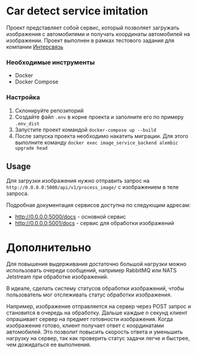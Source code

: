 # Car detect service imitation

Проект представляет собой сервис, который позволяет загружать изображения с автомобилями и получать координаты
автомобилей на изображении.
Проект выполнен в рамках тестового задания для компании [Интерсвязь](https://www.is74.ru/)

### Необходимые инструменты

- Docker
- Docker Compose

### Настройка

1. Склонируйте репозиторий
2. Создайте файл `.env` в корне проекта и заполните его по примеру `.env_dist`
3. Запустите проект командой `docker-compose up --build`
4. После запуска проекта необходимо накатить миграции. Для этого выполните
   команду `docker exec image_service_backend alembic upgrade head`

## Usage

Для загрузки изображения нужно отправить запрос на `http://0.0.0.0:5000/api/v1/process_image/` с изображением в теле
запроса.

Подробная документация сервисов доступна по следующим адресам:

- http://0.0.0.0:5000/docs - основной сервис
- http://0.0.0.0:5001/docs - сервис для обработки изображений

# Дополнительно

Для повышения выдерживания достаточно большой нагрузки можно использовать очереди сообщений, например RabbitMQ или NATS
Jetstream при обработке изображений.

В идеале, сделать систему статусов обработки изображений, чтобы пользователь мог отслеживать статус обработки
изображения.

Например, изображение отправляется на сервер через POST запрос и становится в очередь на обработку.
Дальше каждые n секунд клиент опрашивает сервер на предмет готовности изображения.
Когда изображение готово, клиент получает ответ с координатами автомобилей.
Это позволит повысить скорость ответа и уменьшить нагрузку на сервер, так как проверить статус задачи легче и быстрее,
чем дожидаться ее выполнения.
